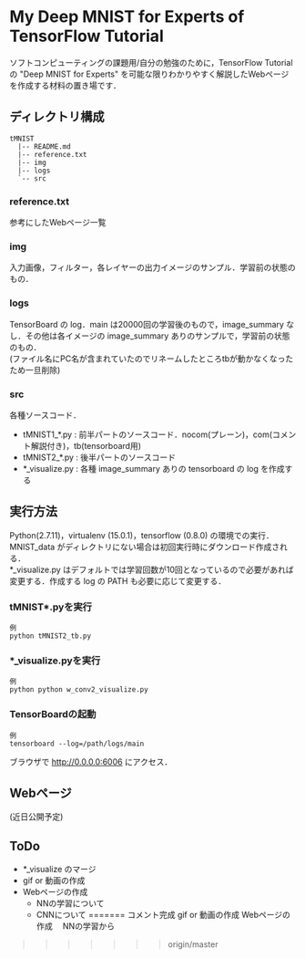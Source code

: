 # My Deep MNIST for Experts of TensorFlow Tutorial

ソフトコンピューティングの課題用/自分の勉強のために，TensorFlow Tutorial の "Deep MNIST for Experts" を可能な限りわかりやすく解説したWebページを作成する材料の置き場です．

## ディレクトリ構成

    tMNIST
      |-- README.md
      |-- reference.txt
      |-- img
      |-- logs
      `-- src

### reference.txt  
参考にしたWebページ一覧

### img
入力画像，フィルター，各レイヤーの出力イメージのサンプル．学習前の状態のもの．

### logs
TensorBoard の log．main は20000回の学習後のもので，image_summary なし．その他は各イメージの image_summary ありのサンプルで，学習前の状態のもの．  
(ファイル名にPC名が含まれていたのでリネームしたところtbが動かなくなったため一旦削除)

### src
各種ソースコード．

* tMNIST1_*.py : 前半パートのソースコード．nocom(プレーン)，com(コメント解説付き)，tb(tensorboard用)
* tMNIST2_*.py : 後半パートのソースコード
* *_visualize.py : 各種 image_summary ありの tensorboard の log を作成する

## 実行方法

Python(2.7.11)，virtualenv (15.0.1)，tensorflow (0.8.0) の環境での実行．MNIST_data がディレクトリにない場合は初回実行時にダウンロード作成される．  
*_visualize.py はデフォルトでは学習回数が10回となっているので必要があれば変更する．作成する log の PATH も必要に応じて変更する．

### tMNIST*.pyを実行  

    例
    python tMNIST2_tb.py

### *_visualize.pyを実行

    例
    python python w_conv2_visualize.py

### TensorBoardの起動
    
    例
    tensorboard --log=/path/logs/main

ブラウザで http://0.0.0.0:6006 にアクセス．

## Webページ
(近日公開予定)

## ToDo
* *_visualize のマージ
* gif or 動画の作成
* Webページの作成
    * NNの学習について
    * CNNについて
=======
コメント完成
gif or 動画の作成
Webページの作成
　NNの学習から
>>>>>>> origin/master
